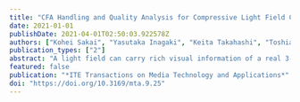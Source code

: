 ```yaml
---
title: "CFA Handling and Quality Analysis for Compressive Light Field Camera"
date: 2021-01-01
publishDate: 2021-04-01T02:50:03.922578Z
authors: ["Kohei Sakai", "Yasutaka Inagaki", "Keita Takahashi", "Toshiaki Fujii", "Hajime Nagahara"]
publication_types: ["2"]
abstract: "A light field can carry rich visual information of a real 3-D scene, leading to many attractive applications. However, the acquisition of a light field is challenging due to the large amount of data. In our previous work, we proposed an efficient method for this task using a coded-aperture camera with a convolutional neural network (CNN) which can computationally reconstruct a light field from several images acquired with different aperture patterns. In this work, we report two follow-up contributions to the previous work. First, we integrated a color filter array, which is common in RGB cameras, and the related color processing into the algorithm pipeline. This integration led to better reconstruction quality for color light fields. We then analyzed how the reconstruction quality obtained with our method was affected by the complexity of light fields. We also showed the possibility of using this analysis to predict the reconstruction quality from the acquired images."
featured: false
publication: "*ITE Transactions on Media Technology and Applications*"
doi: "https://doi.org/10.3169/mta.9.25"
---
```


